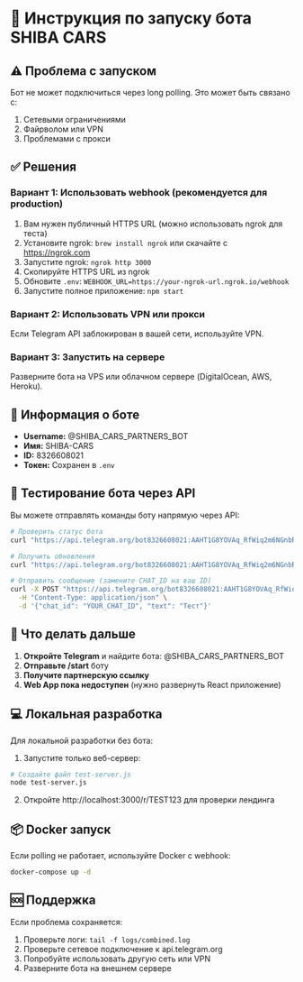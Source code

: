 # 🚀 Инструкция по запуску бота SHIBA CARS

## ⚠️ Проблема с запуском

Бот не может подключиться через long polling. Это может быть связано с:
1. Сетевыми ограничениями
2. Файрволом или VPN
3. Проблемами с прокси

## ✅ Решения

### Вариант 1: Использовать webhook (рекомендуется для production)

1. Вам нужен публичный HTTPS URL (можно использовать ngrok для теста)
2. Установите ngrok: `brew install ngrok` или скачайте с https://ngrok.com
3. Запустите ngrok: `ngrok http 3000`
4. Скопируйте HTTPS URL из ngrok
5. Обновите `.env`: `WEBHOOK_URL=https://your-ngrok-url.ngrok.io/webhook`
6. Запустите полное приложение: `npm start`

### Вариант 2: Использовать VPN или прокси

Если Telegram API заблокирован в вашей сети, используйте VPN.

### Вариант 3: Запустить на сервере

Разверните бота на VPS или облачном сервере (DigitalOcean, AWS, Heroku).

## 📱 Информация о боте

- **Username:** @SHIBA_CARS_PARTNERS_BOT
- **Имя:** SHIBA-CARS
- **ID:** 8326608021
- **Токен:** Сохранен в `.env`

## 🔧 Тестирование бота через API

Вы можете отправлять команды боту напрямую через API:

```bash
# Проверить статус бота
curl "https://api.telegram.org/bot8326608021:AAHT1G8YOVAq_RfWiq2m6NGnbRyAx9fhKDU/getMe"

# Получить обновления
curl "https://api.telegram.org/bot8326608021:AAHT1G8YOVAq_RfWiq2m6NGnbRyAx9fhKDU/getUpdates"

# Отправить сообщение (замените CHAT_ID на ваш ID)
curl -X POST "https://api.telegram.org/bot8326608021:AAHT1G8YOVAq_RfWiq2m6NGnbRyAx9fhKDU/sendMessage" \
  -H "Content-Type: application/json" \
  -d '{"chat_id": "YOUR_CHAT_ID", "text": "Тест"}'
```

## 🎯 Что делать дальше

1. **Откройте Telegram** и найдите бота: @SHIBA_CARS_PARTNERS_BOT
2. **Отправьте /start** боту
3. **Получите партнерскую ссылку**
4. **Web App пока недоступен** (нужно развернуть React приложение)

## 💻 Локальная разработка

Для локальной разработки без бота:

1. Запустите только веб-сервер:
```bash
# Создайте файл test-server.js
node test-server.js
```

2. Откройте http://localhost:3000/r/TEST123 для проверки лендинга

## 📦 Docker запуск

Если polling не работает, используйте Docker с webhook:

```bash
docker-compose up -d
```

## 🆘 Поддержка

Если проблема сохраняется:
1. Проверьте логи: `tail -f logs/combined.log`
2. Проверьте сетевое подключение к api.telegram.org
3. Попробуйте использовать другую сеть или VPN
4. Разверните бота на внешнем сервере